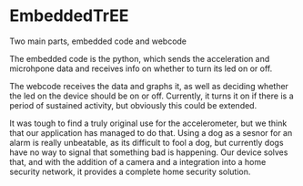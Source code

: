 # EmbeddedTrEE

Two main parts, embedded code and webcode

The embedded code is the python, which sends the acceleration and microhpone data and receives info on whether to turn its led on or off.

The webcode receives the data and graphs it, as well as deciding whether the led on the device should be on or off. Currently, it turns it on if there is a period of sustained activity, but obviously this could be extended.

It was tough to find a truly original use for the accelerometer, but we think that our application has managed to do that. Using a dog as a sesnor for an alarm is really unbeatable, as its difficult to fool a dog, but currently dogs have no way to signal that something bad is happening. Our device solves that, and with the addition of a camera and a integration into a home security network, it provides a complete home security solution.
